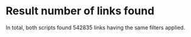 # Result number of links found
In total, both scripts found 542835 links having the same filters applied.

